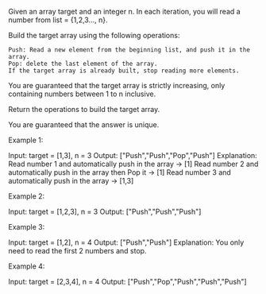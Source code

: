 Given an array target and an integer n. In each iteration, you will read a number from  list = {1,2,3..., n}.

Build the target array using the following operations:

    Push: Read a new element from the beginning list, and push it in the array.
    Pop: delete the last element of the array.
    If the target array is already built, stop reading more elements.

You are guaranteed that the target array is strictly increasing, only containing numbers between 1 to n inclusive.

Return the operations to build the target array.

You are guaranteed that the answer is unique.

 

Example 1:

Input: target = [1,3], n = 3
Output: ["Push","Push","Pop","Push"]
Explanation: 
Read number 1 and automatically push in the array -> [1]
Read number 2 and automatically push in the array then Pop it -> [1]
Read number 3 and automatically push in the array -> [1,3]

Example 2:

Input: target = [1,2,3], n = 3
Output: ["Push","Push","Push"]

Example 3:

Input: target = [1,2], n = 4
Output: ["Push","Push"]
Explanation: You only need to read the first 2 numbers and stop.

Example 4:

Input: target = [2,3,4], n = 4
Output: ["Push","Pop","Push","Push","Push"]
